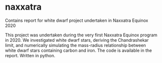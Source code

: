 # naxxatra
Contains report for white dwarf project undertaken in Naxxatra Equinox 2020

This project was undertaken during the very first Naxxatra Equinox program in 2020. We investigated white dwarf stars, deriving the Chandrashekar limit, and numerically simulating the mass-radius relationship between white dwarf stars containing carbon and iron. The code is available in the report. Written in python.
